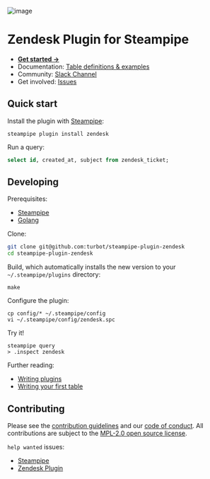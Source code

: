 ![image](https://hub.steampipe.io/images/plugins/turbot/zendesk-social-graphic.png)

# Zendesk Plugin for Steampipe

* **[Get started →](https://hub.steampipe.io/plugins/turbot/zendesk)**
* Documentation: [Table definitions & examples](https://hub.steampipe.io/plugins/turbot/zendesk/tables)
* Community: [Slack Channel](https://join.slack.com/t/steampipe/shared_invite/zt-oij778tv-lYyRTWOTMQYBVAbtPSWs3g)
* Get involved: [Issues](https://github.com/turbot/steampipe-plugin-zendesk/issues)

## Quick start

Install the plugin with [Steampipe](https://steampipe.io):
```shell
steampipe plugin install zendesk
```

Run a query:
```sql
select id, created_at, subject from zendesk_ticket;
```

## Developing

Prerequisites:
- [Steampipe](https://steampipe.io/downloads)
- [Golang](https://golang.org/doc/install)

Clone:

```sh
git clone git@github.com:turbot/steampipe-plugin-zendesk
cd steampipe-plugin-zendesk
```

Build, which automatically installs the new version to your `~/.steampipe/plugins` directory:
```
make
```

Configure the plugin:
```
cp config/* ~/.steampipe/config
vi ~/.steampipe/config/zendesk.spc
```

Try it!
```
steampipe query
> .inspect zendesk
```

Further reading:
* [Writing plugins](https://steampipe.io/docs/develop/writing-plugins)
* [Writing your first table](https://steampipe.io/docs/develop/writing-your-first-table)

## Contributing

Please see the [contribution guidelines](https://github.com/turbot/steampipe/blob/main/CONTRIBUTING.md) and our [code of conduct](https://github.com/turbot/steampipe/blob/main/CODE_OF_CONDUCT.md). All contributions are subject to the [MPL-2.0 open source license](https://github.com/turbot/steampipe-plugin-zendesk/blob/main/LICENSE).

`help wanted` issues:
- [Steampipe](https://github.com/turbot/steampipe/labels/help%20wanted)
- [Zendesk Plugin](https://github.com/turbot/steampipe-plugin-zendesk/labels/help%20wanted)
